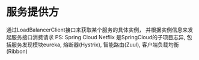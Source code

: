 # 服务提供方
通过LoadBalancerClient接口来获取某个服务的具体实例，
并根据实例信息来发起服务接口消费请求
PS: Spring Cloud Netflix 是SpringCloud的子项目志异, 
包括服务发现模块eureka, 熔断器(Hystrix), 智能路由(Zuul), 客户端负载均衡(Ribbon) 
